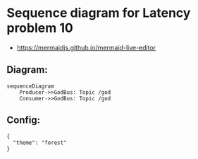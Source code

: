 # Sequence diagram for Latency problem 10

- https://mermaidjs.github.io/mermaid-live-editor

## Diagram:

```
sequenceDiagram
    Producer->>GodBus: Topic /god
    Consumer->>GodBus: Topic /god
```

## Config:

```
{
  "theme": "forest"
}
```
